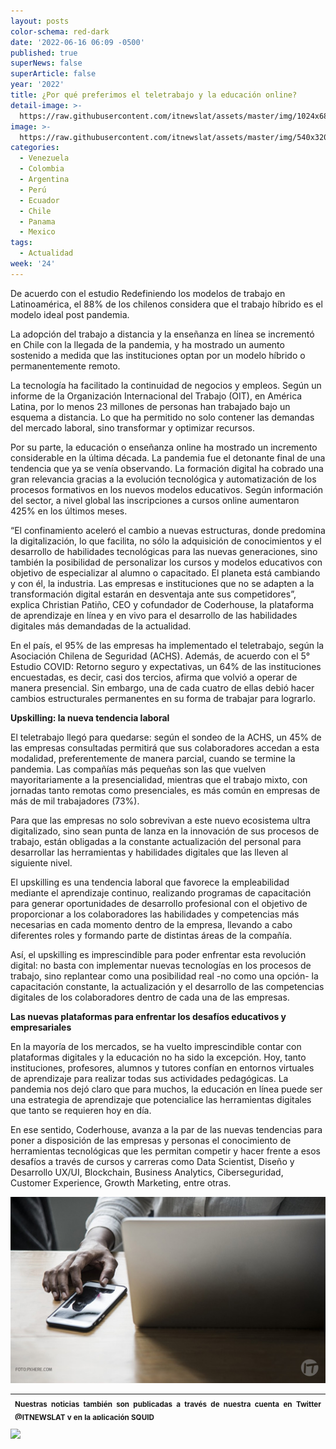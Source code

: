 ```yaml
---
layout: posts
color-schema: red-dark
date: '2022-06-16 06:09 -0500'
published: true
superNews: false
superArticle: false
year: '2022'
title: ¿Por qué preferimos el teletrabajo y la educación online?
detail-image: >-
  https://raw.githubusercontent.com/itnewslat/assets/master/img/1024x680/Ejecutivo-en-Teletrabajo-g.jpg
image: >-
  https://raw.githubusercontent.com/itnewslat/assets/master/img/540x320/Ejecutivo-en-Teletrabajo-p.jpg
categories:
  - Venezuela
  - Colombia
  - Argentina
  - Perú
  - Ecuador
  - Chile
  - Panama
  - Mexico
tags:
  - Actualidad
week: '24'
---
```

De acuerdo con el estudio Redefiniendo los modelos de trabajo en Latinoamérica, el 88% de los chilenos considera que el trabajo híbrido es el modelo ideal post pandemia.

La adopción del trabajo a distancia y la enseñanza en línea se incrementó en Chile con la llegada de la pandemia, y ha mostrado un aumento sostenido a medida que las instituciones optan por un modelo híbrido o permanentemente remoto. 

 
La tecnología ha facilitado la continuidad de negocios y empleos. Según un informe de la Organización Internacional del Trabajo (OIT), en América Latina, por lo menos 23 millones de personas han trabajado bajo un esquema a distancia. Lo que ha permitido no solo contener las demandas del mercado laboral, sino transformar y optimizar recursos. 
 
Por su parte, la educación o enseñanza online ha mostrado un incremento considerable en la última década. La pandemia fue el detonante final de una tendencia que ya se venía observando. La formación digital ha cobrado una gran relevancia gracias a la evolución tecnológica y automatización de los procesos formativos en los nuevos modelos educativos. Según información del sector, a nivel global las inscripciones a cursos online aumentaron 425% en los últimos meses.

“El confinamiento aceleró el cambio a nuevas estructuras, donde predomina la digitalización, lo que facilita, no sólo la adquisición de conocimientos y el desarrollo de habilidades tecnológicas para las nuevas generaciones, sino también la posibilidad de personalizar los cursos y modelos educativos con objetivo de especializar al alumno o capacitado. El planeta está cambiando y con él, la industria. Las empresas e instituciones que no se adapten a la transformación digital estarán en desventaja ante sus competidores”, explica Christian Patiño, CEO y cofundador de Coderhouse, la plataforma de aprendizaje en línea y en vivo para el desarrollo de las habilidades digitales más demandadas de la actualidad. 
 
En el país, el 95% de las empresas ha implementado el teletrabajo, según la Asociación Chilena de Seguridad (ACHS). Además, de acuerdo con el 5° Estudio COVID: Retorno seguro y expectativas, un 64% de las instituciones encuestadas, es decir, casi dos tercios, afirma que volvió a operar de manera presencial. Sin embargo, una de cada cuatro de ellas debió hacer cambios estructurales permanentes en su forma de trabajar para lograrlo.

 
**Upskilling: la nueva tendencia laboral** 
 
El teletrabajo llegó para quedarse: según el sondeo de la ACHS, un 45% de las empresas consultadas permitirá que sus colaboradores accedan a esta modalidad, preferentemente de manera parcial, cuando se termine la pandemia. Las compañías más pequeñas son las que vuelven mayoritariamente a la presencialidad, mientras que el trabajo mixto, con jornadas tanto remotas como presenciales, es más común en empresas de más de mil trabajadores (73%).

 
Para que las empresas no solo sobrevivan a este nuevo ecosistema ultra digitalizado, sino sean punta de lanza en la innovación de sus procesos de trabajo, están obligadas a la constante actualización del personal para desarrollar las herramientas y habilidades digitales que las lleven al siguiente nivel. 

 
El upskilling es una tendencia laboral que favorece la empleabilidad mediante el aprendizaje continuo, realizando programas de capacitación para generar oportunidades de desarrollo profesional con el objetivo de proporcionar a los colaboradores las habilidades y competencias más necesarias en cada momento dentro de la empresa, llevando a cabo diferentes roles y formando parte de distintas áreas de la compañía.

 
Así, el upskilling es imprescindible para poder enfrentar esta revolución digital: no basta con implementar nuevas tecnologías en los procesos de trabajo, sino replantear como una posibilidad real -no como una opción- la capacitación constante, la actualización y el desarrollo de las competencias digitales de los colaboradores dentro de cada una de las empresas.

 
**Las nuevas plataformas para enfrentar los desafíos educativos y empresariales** 
 
En la mayoría de los mercados, se ha vuelto imprescindible contar con plataformas digitales y la educación no ha sido la excepción. Hoy, tanto instituciones, profesores, alumnos y tutores confían en entornos virtuales de aprendizaje para realizar todas sus actividades pedagógicas. La pandemia nos dejó claro que para muchos, la educación en línea puede ser una estrategia de aprendizaje que potencialice las herramientas digitales que tanto se requieren hoy en día.

 
En ese sentido, Coderhouse, avanza a la par de las nuevas tendencias para poner a disposición de las empresas y personas el conocimiento de herramientas tecnológicas que les permitan competir y hacer frente a esos desafíos a través de cursos y carreras como Data Scientist, Diseño y Desarrollo UX/UI, Blockchain, Business Analytics, Ciberseguridad, Customer Experience, Growth Marketing, entre otras.

![](https://raw.githubusercontent.com/itnewslat/assets/master/img/540x320/Ejecutivo-en-Teletrabajo-p.jpg)

<table style="height: 42px;" width="569">
<tbody>
<tr>
<td style="text-align: justify;"><sub><strong>Nuestras noticias también son publicadas a través de nuestra cuenta en Twitter <a href="https://twitter.com/itnewslat?lang=es">@ITNEWSLAT</a> y en la aplicación <a href="https://squidapp.co/en/">SQUID</a></strong></sub></td>
</tr>
</tbody>
</table>

<img src="https://tracker.metricool.com/c3po.jpg?hash=56f88a41e39ab42c063cc51676587a04"/>